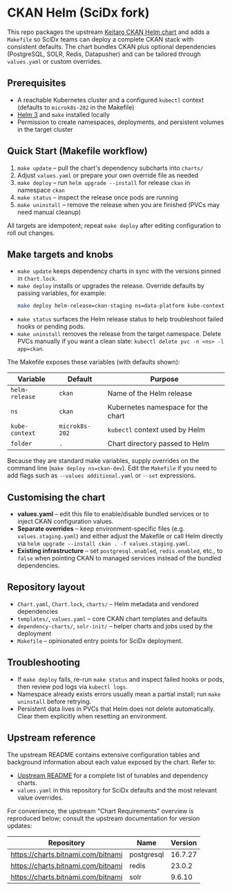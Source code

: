 CKAN Helm (SciDx fork)
====================

This repo packages the upstream [Keitaro CKAN Helm chart](https://github.com/keitaroinc/ckan-helm) and adds a `Makefile` so SciDx teams can deploy a complete CKAN stack with consistent defaults. The chart bundles CKAN plus optional dependencies (PostgreSQL, SOLR, Redis, Datapusher) and can be tailored through `values.yaml` or custom overrides.

## Prerequisites
- A reachable Kubernetes cluster and a configured `kubectl` context (defaults to `microk8s-202` in the Makefile)
- [Helm 3](https://helm.sh/docs/intro/install/) and `make` installed locally
- Permission to create namespaces, deployments, and persistent volumes in the target cluster

## Quick Start (Makefile workflow)
1. `make update` – pull the chart's dependency subcharts into `charts/`
2. Adjust `values.yaml` or prepare your own override file as needed
3. `make deploy` – run `helm upgrade --install` for release `ckan` in namespace `ckan`
4. `make status` – inspect the release once pods are running
5. `make uninstall` – remove the release when you are finished (PVCs may need manual cleanup)

All targets are idempotent; repeat `make deploy` after editing configuration to roll out changes.

## Make targets and knobs
- `make update` keeps dependency charts in sync with the versions pinned in `Chart.lock`.
- `make deploy` installs or upgrades the release. Override defaults by passing variables, for example:
  ```sh
  make deploy helm-release=ckan-staging ns=data-platform kube-context=staging
  ```
- `make status` surfaces the Helm release status to help troubleshoot failed hooks or pending pods.
- `make uninstall` removes the release from the target namespace. Delete PVCs manually if you want a clean slate: `kubectl delete pvc -n <ns> -l app=ckan`.

The Makefile exposes these variables (with defaults shown):

| Variable       | Default         | Purpose                              |
|----------------|-----------------|--------------------------------------|
| `helm-release` | `ckan`          | Name of the Helm release             |
| `ns`           | `ckan`          | Kubernetes namespace for the chart   |
| `kube-context` | `microk8s-202`  | `kubectl` context used by Helm       |
| `folder`       | `.`             | Chart directory passed to Helm       |

Because they are standard make variables, supply overrides on the command line (`make deploy ns=ckan-dev`). Edit the `Makefile` if you need to add flags such as `--values additional.yaml` or `--set` expressions.

## Customising the chart
- **values.yaml** – edit this file to enable/disable bundled services or to inject CKAN configuration values.
- **Separate overrides** – keep environment-specific files (e.g. `values.staging.yaml`) and either adjust the Makefile or call Helm directly via `helm upgrade --install ckan . -f values.staging.yaml`.
- **Existing infrastructure** – set `postgresql.enabled`, `redis.enabled`, etc., to `false` when pointing CKAN to managed services instead of the bundled dependencies.

## Repository layout
- `Chart.yaml`, `Chart.lock`, `charts/` – Helm metadata and vendored dependencies
- `templates/`, `values.yaml` – core CKAN chart templates and defaults
- `dependency-charts/`, `solr-init/` – helper charts and jobs used by the deployment
- `Makefile` – opinionated entry points for SciDx deployment.

## Troubleshooting
- If `make deploy` fails, re-run `make status` and inspect failed hooks or pods, then review pod logs via `kubectl logs`.
- Namespace already exists errors usually mean a partial install; run `make uninstall` before retrying.
- Persistent data lives in PVCs that Helm does not delete automatically. Clear them explicitly when resetting an environment.

## Upstream reference
The upstream README contains extensive configuration tables and background information about each value exposed by the chart. Refer to:
- [Upstream README](https://github.com/keitaroinc/ckan-helm#readme) for a complete list of tunables and dependency charts.
- `values.yaml` in this repository for SciDx defaults and the most relevant value overrides.

For convenience, the upstream "Chart Requirements" overview is reproduced below; consult the upstream documentation for version updates:

| Repository | Name | Version |
|------------|------|---------|
| https://charts.bitnami.com/bitnami | postgresql | 16.7.27 |
| https://charts.bitnami.com/bitnami | redis | 23.0.2 |
| https://charts.bitnami.com/bitnami | solr | 9.6.10 |

